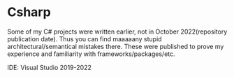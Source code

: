 # Csharp
Some of my C# projects were written earlier, not in October 2022(repository publication date).
Thus you can find maaaaany stupid architectural/semantical mistakes there.
These were published to prove my experience and familiarity with frameworks/packages/etc.

IDE: Visual Studio 2019-2022
